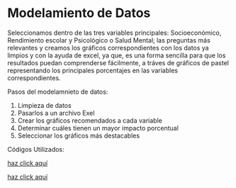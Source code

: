 # Modelamiento de Datos
Seleccionamos dentro de las tres variables principales: Socioeconómico, Rendimiento escolar y Psicológico o Salud Mental; las preguntas más relevantes y creamos los gráficos correspondientes con los datos ya limpios y con la ayuda de excel, ya que, es una forma sencilla para que los resultados puedan comprenderse fácilmente, a tráves de gráficos de pastel representando los principales porcentajes en las variables correspondientes.

Pasos del modelamnieto de datos:
1. Limpieza de datos 
2. Pasarlos a un archivo Exel
3. Crear los gráficos recomendados a cada variable 
4. Determinar cuáles tienen un mayor impacto porcentual
5. Seleccionar los gráficos más destacables

Códigos Utilizados:

[haz click aquí](code/MapeodeDatos_DeserciónEscolar.ipynb)

[haz click aquí](code/MapeoyLimpiezadeDatos-Encuesta.ipynb)


